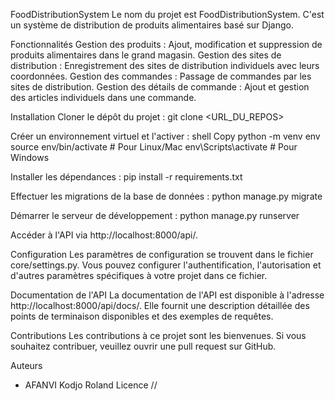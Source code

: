 FoodDistributionSystem
Le nom du projet est FoodDistributionSystem. C'est un système de distribution de produits alimentaires basé sur Django.

Fonctionnalités
Gestion des produits : Ajout, modification et suppression de produits alimentaires dans le grand magasin.
Gestion des sites de distribution : Enregistrement des sites de distribution individuels avec leurs coordonnées.
Gestion des commandes : Passage de commandes par les sites de distribution.
Gestion des détails de commande : Ajout et gestion des articles individuels dans une commande.


Installation
Cloner le dépôt du projet :
git clone <URL_DU_REPOS>

Créer un environnement virtuel et l'activer :
shell
Copy
python -m venv env
source env/bin/activate  # Pour Linux/Mac
env\Scripts\activate  # Pour Windows

Installer les dépendances :
pip install -r requirements.txt


Effectuer les migrations de la base de données :
python manage.py migrate


Démarrer le serveur de développement :
python manage.py runserver


Accéder à l'API via http://localhost:8000/api/.


Configuration
Les paramètres de configuration se trouvent dans le fichier core/settings.py.
Vous pouvez configurer l'authentification, l'autorisation et d'autres paramètres spécifiques à votre projet dans ce fichier.

Documentation de l'API
La documentation de l'API est disponible à l'adresse http://localhost:8000/api/docs/. Elle fournit une description détaillée des points de terminaison disponibles et des exemples de requêtes.

Contributions
Les contributions à ce projet sont les bienvenues. Si vous souhaitez contribuer, veuillez ouvrir une pull request sur GitHub.


Auteurs
 - AFANVI Kodjo Roland
Licence
//
